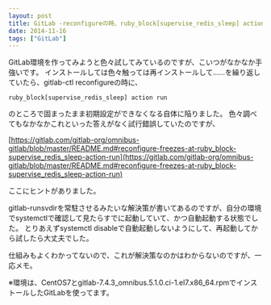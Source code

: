 ```yaml
---
layout: post
title: GitLab -reconfigureの時、ruby_block[supervise_redis_sleep] action runで固まる件
date: 2014-11-16
tags: ["GitLab"]
---
```


GitLab環境を作ってみようと色々試してみているのですが、こいつがなかなか手強いです。
インストールしては色々触っては再インストールして......を繰り返していたら、gitlab-ctl reconfigureの時に、

    ruby_block[supervise_redis_sleep] action run

のところで固まったまま初期設定ができなくなる自体に陥りました。
色々調べてもなかなかこれといった答えがなく試行錯誤していたのですが、

[https://gitlab.com/gitlab-org/omnibus-gitlab/blob/master/README.md#reconfigure-freezes-at-ruby_block-supervise_redis_sleep-action-run](https://gitlab.com/gitlab-org/omnibus-gitlab/blob/master/README.md#reconfigure-freezes-at-ruby_block-supervise_redis_sleep-action-run)

ここにヒントがありました。

gitlab-runsvdirを常駐させるみたいな解決策が書いてあるのですが、自分の環境でsystemctlで確認して見たらすでに起動していて、かつ自動起動する状態でした。
とりあえずsystemctl disableで自動起動しないようにして、再起動してから試したら大丈夫でした。

仕組みもよくわかってないので、これが解決策なのかはわからないのですが、一応メモ。

※環境は、CentOS7とgitlab-7.4.3_omnibus.5.1.0.ci-1.el7.x86_64.rpmでインストールしたGitLabを使ってます。